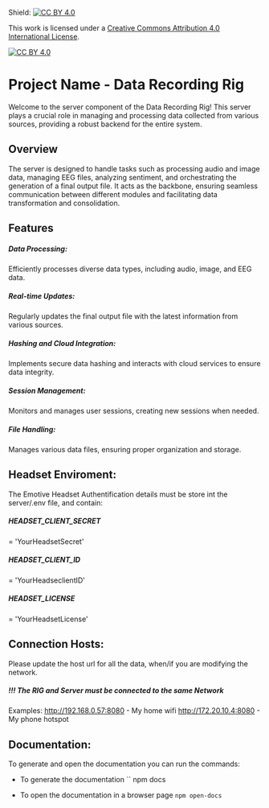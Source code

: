 Shield: [![CC BY 4.0][cc-by-shield]][cc-by]

This work is licensed under a
[Creative Commons Attribution 4.0 International License][cc-by].

[![CC BY 4.0][cc-by-image]][cc-by]

[cc-by]: http://creativecommons.org/licenses/by/4.0/
[cc-by-image]: https://i.creativecommons.org/l/by/4.0/88x31.png
[cc-by-shield]: https://img.shields.io/badge/License-CC%20BY%204.0-lightgrey.svg


<h1>Project Name - Data Recording Rig</h1>

Welcome to the server component of the Data Recording Rig! This server plays a crucial role in managing and processing data collected from various sources, providing a robust backend for the entire system.


<h2>Overview</h2>

The server is designed to handle tasks such as processing audio and image data, managing EEG files, analyzing sentiment, and orchestrating the generation of a final output file. It acts as the backbone, ensuring seamless communication between different modules and facilitating data transformation and consolidation.


<h2>Features</h2>

<h5>Data Processing:</h5> Efficiently processes diverse data types, including audio, image, and EEG data.
<h5>Real-time Updates:</h5> Regularly updates the final output file with the latest information from various sources.
<h5>Hashing and Cloud Integration:</h5> Implements secure data hashing and interacts with cloud services to ensure data integrity.
<h5>Session Management:</h5> Monitors and manages user sessions, creating new sessions when needed.
<h5>File Handling:</h5> Manages various data files, ensuring proper organization and storage.


<h2>Headset Enviroment: </h2>
The Emotive Headset Authentification details must be store int the server/.env file, and contain:
<h5>HEADSET_CLIENT_SECRET</h5> = 'YourHeadsetSecret'
<h5>HEADSET_CLIENT_ID</h5> = 'YourHeadseclientID'
<h5>HEADSET_LICENSE</h5> = 'YourHeadsetLicense'


<h2>Connection Hosts: </h2>
Please update the host url for all the data, when/if you are modifying the network.
<h5>!!! The RIG and Server must be connected to the same Network</h5>

Examples:
http://192.168.0.57:8080 - My home wifi
http://172.20.10.4:8080 - My phone hotspot



<h2>Documentation: </h2>
To generate and open the documentation you can run the commands:

- To generate the documentation
``
npm docs 

- To open the documentation in a browser page
``
npm open-docs  
``